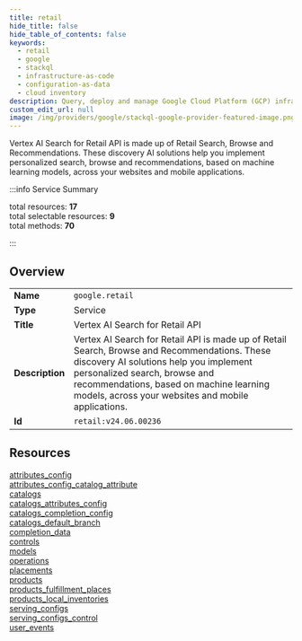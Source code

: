```yaml
---
title: retail
hide_title: false
hide_table_of_contents: false
keywords:
  - retail
  - google
  - stackql
  - infrastructure-as-code
  - configuration-as-data
  - cloud inventory
description: Query, deploy and manage Google Cloud Platform (GCP) infrastructure and resources using SQL
custom_edit_url: null
image: /img/providers/google/stackql-google-provider-featured-image.png
---
```


Vertex AI Search for Retail API is made up of Retail Search, Browse and Recommendations. These discovery AI solutions help you implement personalized search, browse and recommendations, based on machine learning models, across your websites and mobile applications.  
    
:::info Service Summary

<div class="row">
<div class="providerDocColumn">
<span>total resources:&nbsp;<b>17</b></span><br />
<span>total selectable resources:&nbsp;<b>9</b></span><br />
<span>total methods:&nbsp;<b>70</b></span><br />
</div>
</div>

:::

## Overview
<table><tbody>
<tr><td><b>Name</b></td><td><code>google.retail</code></td></tr>
<tr><td><b>Type</b></td><td>Service</td></tr>
<tr><td><b>Title</b></td><td>Vertex AI Search for Retail API</td></tr>
<tr><td><b>Description</b></td><td>Vertex AI Search for Retail API is made up of Retail Search, Browse and Recommendations. These discovery AI solutions help you implement personalized search, browse and recommendations, based on machine learning models, across your websites and mobile applications.</td></tr>
<tr><td><b>Id</b></td><td><code>retail:v24.06.00236</code></td></tr>
</tbody></table>

## Resources
<div class="row">
<div class="providerDocColumn">
<a href="/providers/google/retail/attributes_config/">attributes_config</a><br />
<a href="/providers/google/retail/attributes_config_catalog_attribute/">attributes_config_catalog_attribute</a><br />
<a href="/providers/google/retail/catalogs/">catalogs</a><br />
<a href="/providers/google/retail/catalogs_attributes_config/">catalogs_attributes_config</a><br />
<a href="/providers/google/retail/catalogs_completion_config/">catalogs_completion_config</a><br />
<a href="/providers/google/retail/catalogs_default_branch/">catalogs_default_branch</a><br />
<a href="/providers/google/retail/completion_data/">completion_data</a><br />
<a href="/providers/google/retail/controls/">controls</a><br />
<a href="/providers/google/retail/models/">models</a><br />
</div>
<div class="providerDocColumn">
<a href="/providers/google/retail/operations/">operations</a><br />
<a href="/providers/google/retail/placements/">placements</a><br />
<a href="/providers/google/retail/products/">products</a><br />
<a href="/providers/google/retail/products_fulfillment_places/">products_fulfillment_places</a><br />
<a href="/providers/google/retail/products_local_inventories/">products_local_inventories</a><br />
<a href="/providers/google/retail/serving_configs/">serving_configs</a><br />
<a href="/providers/google/retail/serving_configs_control/">serving_configs_control</a><br />
<a href="/providers/google/retail/user_events/">user_events</a><br />
</div>
</div>
